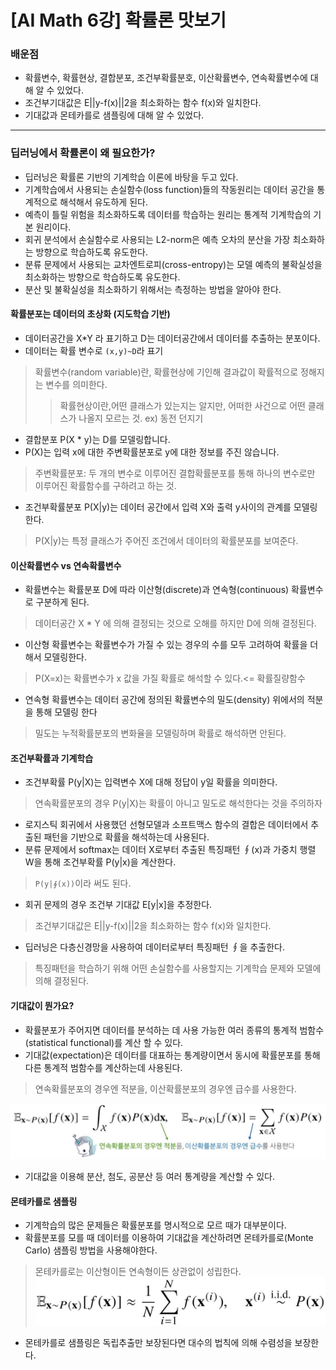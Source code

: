 # [AI Math 6강] 확률론 맛보기
### 배운점
- 확률변수, 확률현상, 결합분포, 조건부확률분호, 이산확률변수, 연속확률변수에 대해 알 수 있었다.
- 조건부기대값은 E||y-f(x)||2을 최소화하는 함수 f(x)와 일치한다.
- 기대값과 몬테카를로 샘플링에 대해 알 수 있었다.
---
### 딥러닝에서 확률론이 왜 필요한가?
- 딥러닝은 확률론 기반의 기계학습 이론에 바탕을 두고 있다.
- 기계학습에서 사용되는 손실함수(loss function)들의 작동원리는 데이터 공간을 통계적으로 해석해서 유도하게 된다.
- 예측이 틀릴 위험을 최소화하도록 데이터를 학습하는 원리는 통계적 기계학습의 기본 원리이다.
- 회귀 분석에서 손실함수로 사용되는 L2-norm은 예측 오차의 분산을 가장 최소화하는 방향으로 학습하도록 유도한다.
- 분류 문제에서 사용되는 교차엔트로피(cross-entropy)는 모델 예측의 불확실성을 최소화하는 방향으로 학습하도록 유도한다.
- 분산 및 불확실성을 최소화하기 위해서는 측정하는 방법을 알아야 한다.

#### 확률분포는 데이터의 초상화 (지도학습 기반)
- 데이터공간을 X*Y 라 표기하고 D는 데이터공간에서 데이터를 추출하는 분포이다.
- 데이터는 확률 변수로 `(x,y)~D`라 표기
> 확률변수(random variable)란, 확률현상에 기인해 결과값이 확률적으로 정해지는 변수를 의미한다.
> >확률현상이란,어떤 클래스가 있는지는 알지만, 어떠한 사건으로 어떤 클래스가 나올지 모르는 것. ex) 동전 던지기
- 결합분포 P(X * y)는 D를 모델링합니다.
- P(X)는 입력 x에 대한 주변확률분포로 y에 대한 정보를 주진 않습니다.
> 주변확률분포: 두 개의 변수로 이루어진 결합확률분포를 통해 하나의 변수로만 이루어진 확률함수를 구하려고 하는 것.
- 조건부확률분포 P(X|y)는 데이터 공간에서 입력 X와 출력 y사이의 관계를 모델링한다.
> P(X|y)는 특정 클래스가 주어진 조건에서 데이터의 확률분포를 보여준다.

#### 이산확률변수 vs 연속확률변수
- 확률변수는 확률분포 D에 따라 이산형(discrete)과 연속형(continuous) 확률변수로 구분하게 된다.
> 데이터공간 X * Y 에 의해 결정되는 것으로 오해를 하지만 D에 의해 결정된다.
- 이산형 확률변수는 확률변수가 가질 수 있는 경우의 수를 모두 고려하여 확률을 더해서 모델링한다.
> P(X=x)는 확률변수가 x 값을 가질 확률로 해석할 수 있다.<= 확률질량함수
- 연속형 확률변수는 데이터 공간에 정의된 확률변수의 밀도(density) 위에서의 적분을 통해 모델링 한다
> 밀도는 누적확률분포의 변화율을 모델링하며 확률로 해석하면 안된다.

#### 조건부확률과 기계학습
- 조건부확률 P(y|X)는 입력변수 X에 대해 정답이 y일 확률을 의미한다.
> 연속확률분포의 경우 P(y|X)는 확률이 아니고 밀도로 해석한다는 것을 주의하자
- 로지스틱 회귀에서 사용했던 선형모델과 소프트맥스 함수의 결합은 데이터에서 추출된 패턴을 기반으로 확률을 해석하는데 사용된다.
- 분류 문제에서 softmax는 데이터 X로부터 추출된 특징패턴 ∮(x)과 가중치 행렬 W을 통해 조건부확률 P(y|x)을 계산한다.
> `P(y|∮(x))`이라 써도 된다.

- 회귀 문제의 경우 조건부 기대값 E[y|x]을 추정한다.
> 조건부기대값은 E||y-f(x)||2을 최소화하는 함수 f(x)와 일치한다.
- 딥러닝은 다층신경망을 사용하여 데이터로부터 특징패턴 ∮을 추출한다.
> 특징패턴을 학습하기 위해 어떤 손실함수를 사용할지는 기계학습 문제와 모델에 의해 결정된다.

#### 기대값이 뭔가요?
- 확률분포가 주어지면 데이터를 분석하는 데 사용 가능한 여러 종류의 통계적 범함수(statistical functional)를 계산 할 수 있다.
- 기대값(expectation)은 데이터를 대표하는 통계량이면서 동시에 확률분포를 통해 다른 통계적 범함수를 계산하는데 사용된다.
> 연속확률분포의 경우엔 적분을, 이산확률분포의 경우엔 급수를 사용한다.<br>

![Expectation](./image/4.JPG)
- 기대값을 이용해 분산, 첨도, 공분산 등 여러 통계량을 계산할 수 있다.
#### 몬테카를로 샘플링
- 기계학습의 많은 문제들은 확률분포를 명시적으로 모르 때가 대부분이다.
- 확률분포를 모를 때 데이터를 이용하여 기대값을 계산하려면 몬테카를로(Monte Carlo) 샘플링 방법을 사용해야한다.
> 몬테카를로는 이산형이든 연속형이든 상관없이 성립한다.<br>
![Monte Carlo](./image/5.JPG)
- 몬테카를로 샘플링은 독립추출만 보장된다면 대수의 법칙에 의해 수렴성을 보장한다.
